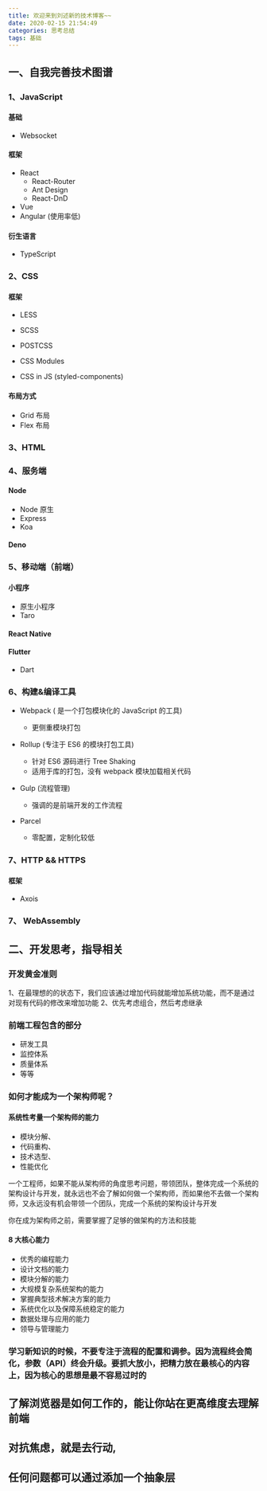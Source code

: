```yaml
---
title: 欢迎来到刘述新的技术博客~~
date: 2020-02-15 21:54:49
categories: 思考总结
tags: 基础
---
```


## 一、自我完善技术图谱

### 1、JavaScript

#### 基础

- Websocket

#### 框架

- React
  - React-Router
  - Ant Design
  - React-DnD
- Vue
- Angular (使用率低)

#### 衍生语言

- TypeScript

### 2、CSS

#### 框架

- LESS

- SCSS

- POSTCSS

- CSS Modules

- CSS in JS (styled-components)

#### 布局方式

- Grid 布局
- Flex 布局

### 3、HTML

### 4、服务端

#### Node

- Node 原生
- Express
- Koa

#### Deno

### 5、移动端（前端）

#### 小程序

- 原生小程序
- Taro

#### React Native

#### Flutter

- Dart

### 6、构建&编译工具

- Webpack ( 是一个打包模块化的 JavaScript 的工具)
  - 更侧重模块打包
- Rollup (专注于 ES6 的模块打包工具)
  - 针对 ES6 源码进行 Tree Shaking
  - 适用于库的打包，没有 webpack 模块加载相关代码
- Gulp (流程管理)
  - 强调的是前端开发的工作流程
- Parcel

  - 零配置，定制化较低

### 7、HTTP && HTTPS

#### 框架

- Axois

### 7、 WebAssembly

## 二、开发思考，指导相关

### 开发黄金准则

1、在最理想的的状态下，我们应该通过增加代码就能增加系统功能，而不是通过对现有代码的修改来增加功能
2、优先考虑组合，然后考虑继承

### 前端工程包含的部分

- 研发工具
- 监控体系
- 质量体系
- 等等

### 如何才能成为一个架构师呢？

#### 系统性考量一个架构师的能力

- 模块分解、
- 代码重构、
- 技术选型、
- 性能优化

一个工程师，如果不能从架构师的角度思考问题，带领团队，整体完成一个系统的架构设计与开发，就永远也不会了解如何做一个架构师，而如果他不去做一个架构师，又永远没有机会带领一个团队，完成一个系统的架构设计与开发

你在成为架构师之前，需要掌握了足够的做架构的方法和技能

#### 8 大核心能力

- 优秀的编程能力
- 设计文档的能力
- 模块分解的能力
- 大规模复杂系统架构的能力
- 掌握典型技术解决方案的能力
- 系统优化以及保障系统稳定的能力
- 数据处理与应用的能力
- 领导与管理能力

### 学习新知识的时候，不要专注于流程的配置和调参。因为流程终会简化，参数（API）终会升级。要抓大放小，把精力放在最核心的内容上，因为核心的思想是最不容易过时的

## 了解浏览器是如何工作的，能让你站在更高维度去理解前端

## 对抗焦虑，就是去行动,

## 任何问题都可以通过添加一个抽象层
